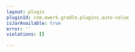 ```yaml
---
layout: plugin
pluginId: com.ewerk.gradle.plugins.auto-value
isJarAvailable: true
error: ''
violations: []

---
```

